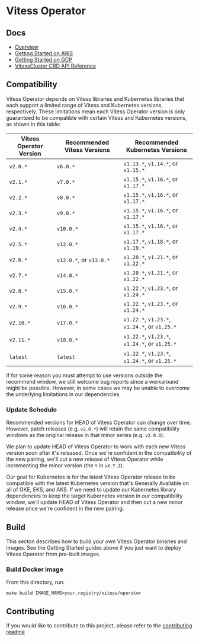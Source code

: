 # Vitess Operator

## Docs

- [Overview](docs/)
- [Getting Started on AWS](docs/aws-quickstart.md)
- [Getting Started on GCP](docs/gcp-quickstart.md)
- [VitessCluster CRD API Reference](docs/api.md)

## Compatibility

Vitess Operator depends on Vitess libraries and Kubernetes libraries that
each support a limited range of Vitess and Kubernetes versions, respectively.
These limitations mean each Vitess Operator version is only guaranteed to be
compatible with certain Vitess and Kubernetes versions, as shown in this table:

| Vitess Operator Version | Recommended Vitess Versions | Recommended Kubernetes Versions               |
|-------------------------|-----------------------------|-----------------------------------------------|
| `v2.0.*`                | `v6.0.*`                    | `v1.13.*`, `v1.14.*`, or `v1.15.*`            |
| `v2.1.*`                | `v7.0.*`                    | `v1.15.*`, `v1.16.*`, or `v1.17.*`            |
| `v2.2.*`                | `v8.0.*`                    | `v1.15.*`, `v1.16.*`, or `v1.17.*`            |
| `v2.3.*`                | `v9.0.*`                    | `v1.15.*`, `v1.16.*`, or `v1.17.*`            |
| `v2.4.*`                | `v10.0.*`                   | `v1.15.*`, `v1.16.*`, or `v1.17.*`            |
| `v2.5.*`                | `v12.0.*`                   | `v1.17.*`, `v1.18.*`, or `v1.19.*`            |
| `v2.6.*`                | `v12.0.*`, or `v13.0.*`     | `v1.20.*`, `v1.21.*`, or `v1.22.*`            |
| `v2.7.*`                | `v14.0.*`                   | `v1.20.*`, `v1.21.*`, or `v1.22.*`            |
| `v2.8.*`                | `v15.0.*`                   | `v1.22.*`, `v1.23.*`, or `v1.24.*`            |
| `v2.9.*`                | `v16.0.*`                   | `v1.22.*`, `v1.23.*`, or `v1.24.*`            |
| `v2.10.*`               | `v17.0.*`                   | `v1.22.*`, `v1.23.*`, `v1.24.*`, or `v1.25.*` |
| `v2.11.*`               | `v18.0.*`                   | `v1.22.*`, `v1.23.*`, `v1.24.*`, or `v1.25.*` |
| `latest`                | `latest`                    | `v1.22.*`, `v1.23.*`, `v1.24.*`, or `v1.25.*` |

If for some reason you must attempt to use versions outside the recommend
window, we still welcome bug reports since a workaround might be possible.
However, in some cases we may be unable to overcome the underlying limitations
in our dependencies.

### Update Schedule

Recommended versions for HEAD of Vitess Operator can change over time.
However, patch releases (e.g. `v2.0.*`) will retain the same compatibility windows
as the original release in that minor series (e.g. `v2.0.0`).

We plan to update HEAD of Vitess Operator to work with each new Vitess version
soon after it's released. Once we're confident in the compatibility of the new
pairing, we'll cut a new release of Vitess Operator while incrementing the minor
version (the `Y` in `vX.Y.Z`).

Our goal for Kubernetes is for the latest Vitess Operator release to be
compatible with the latest Kubernetes version that's Generally Available on all
of GKE, EKS, and AKS. If we need to update our Kubernetes library dependencies
to keep the target Kubernetes version in our compatibility window, we'll update
HEAD of Vitess Operator and then cut a new minor release once we're confident in
the new pairing.

## Build

This secton describes how to build your own Vitess Operator binaries and images.
See the Getting Started guides above if you just want to deploy Vitess Operator
from pre-built images.

### Build Docker image

From this directory, run:

```
make build IMAGE_NAME=your.registry/vitess/operator
```

## Contributing

If you would like to contribute to this project, please refer to the
[contributing readme](CONTRIBUTING.md)


